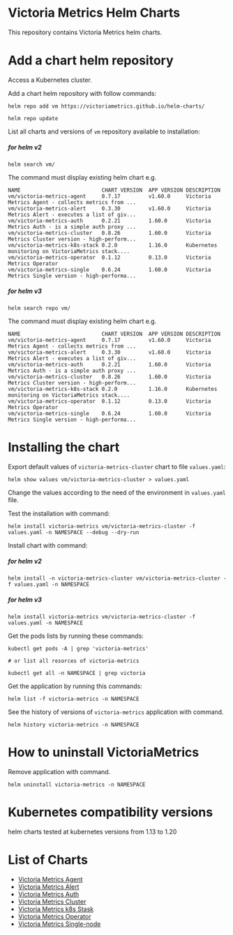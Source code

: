 # Victoria Metrics Helm Charts

This repository contains Victoria Metrics helm charts.

# Add a chart helm repository

Access a Kubernetes cluster.

Add a chart helm repository with follow commands:

```console
helm repo add vm https://victoriametrics.github.io/helm-charts/

helm repo update
```

List all charts and versions of ``vm`` repository available to installation:

##### for helm v2

 ```console
helm search vm/
```

The command must display existing helm chart e.g.

```console
NAME                          CHART VERSION  APP VERSION DESCRIPTION
vm/victoria-metrics-agent     0.7.17         v1.60.0     Victoria Metrics Agent - collects metrics from ...
vm/victoria-metrics-alert     0.3.30         v1.60.0     Victoria Metrics Alert - executes a list of giv...
vm/victoria-metrics-auth      0.2.21         1.60.0      Victoria Metrics Auth - is a simple auth proxy ...
vm/victoria-metrics-cluster   0.8.26         1.60.0      Victoria Metrics Cluster version - high-perform...
vm/victoria-metrics-k8s-stack 0.2.0          1.16.0      Kubernetes monitoring on VictoriaMetrics stack....
vm/victoria-metrics-operator  0.1.12         0.13.0      Victoria Metrics Operator
vm/victoria-metrics-single    0.6.24         1.60.0      Victoria Metrics Single version - high-performa...
```

##### for helm v3

```console
helm search repo vm/
```

The command must display existing helm chart e.g.

```console
NAME                          CHART VERSION  APP VERSION DESCRIPTION
vm/victoria-metrics-agent     0.7.17         v1.60.0     Victoria Metrics Agent - collects metrics from ...
vm/victoria-metrics-alert     0.3.30         v1.60.0     Victoria Metrics Alert - executes a list of giv...
vm/victoria-metrics-auth      0.2.21         1.60.0      Victoria Metrics Auth - is a simple auth proxy ...
vm/victoria-metrics-cluster   0.8.26         1.60.0      Victoria Metrics Cluster version - high-perform...
vm/victoria-metrics-k8s-stack 0.2.0          1.16.0      Kubernetes monitoring on VictoriaMetrics stack....
vm/victoria-metrics-operator  0.1.12         0.13.0      Victoria Metrics Operator
vm/victoria-metrics-single    0.6.24         1.60.0      Victoria Metrics Single version - high-performa...
```

# Installing the chart

Export default values of ``victoria-metrics-cluster`` chart to file ``values.yaml``:

```console
helm show values vm/victoria-metrics-cluster > values.yaml
```

Change the values according to the need of the environment in ``values.yaml`` file.

Test the installation with command:

```console
helm install victoria-metrics vm/victoria-metrics-cluster -f values.yaml -n NAMESPACE --debug --dry-run
```

Install chart with command:

##### for helm v2

```console
helm install -n victoria-metrics-cluster vm/victoria-metrics-cluster -f values.yaml -n NAMESPACE
```

##### for helm v3

```console
helm install victoria-metrics vm/victoria-metrics-cluster -f values.yaml -n NAMESPACE
```

Get the pods lists by running these commands:

```console
kubectl get pods -A | grep 'victoria-metrics'

# or list all resorces of victoria-metrics

kubectl get all -n NAMESPACE | grep victoria
```

Get the application by running this commands:

```console
helm list -f victoria-metrics -n NAMESPACE
```

See the history of versions of ``victoria-metrics`` application with command.

```console
helm history victoria-metrics -n NAMESPACE
```

# How to uninstall VictoriaMetrics

Remove application with command.

```console
helm uninstall victoria-metrics -n NAMESPACE
```

# Kubernetes compatibility versions

helm charts tested at kubernetes versions from 1.13 to 1.20

# List of Charts

- [Victoria Metrics Agent](https://github.com/VictoriaMetrics/helm-charts/blob/master/charts/victoria-metrics-agent)
- [Victoria Metrics Alert](https://github.com/VictoriaMetrics/helm-charts/blob/master/charts/victoria-metrics-alert)
- [Victoria Metrics Auth](https://github.com/VictoriaMetrics/helm-charts/blob/master/charts/victoria-metrics-auth/README.md)
- [Victoria Metrics Cluster](https://github.com/VictoriaMetrics/helm-charts/blob/master/charts/victoria-metrics-cluster/README.md)
- [Victoria Metrics k8s Stask](https://github.com/VictoriaMetrics/helm-charts/blob/master/charts/victoria-metrics-k8s-stack/README.md)
- [Victoria Metrics Operator](https://github.com/VictoriaMetrics/helm-charts/blob/master/charts/victoria-metrics-operator/README.md)
- [Victoria Metrics Single-node](https://github.com/VictoriaMetrics/helm-charts/blob/master/charts/victoria-metrics-single/README.md)
